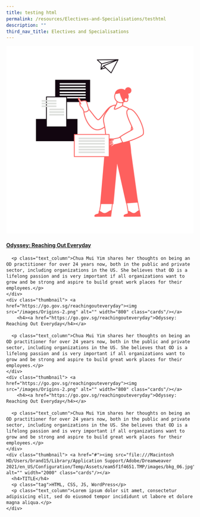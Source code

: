 ```yaml
---
title: testing html
permalink: /resources/Electives-and-Specialisations/testhtml
description: ""
third_nav_title: Electives and Specialisations
---
```

<div class="gallery">
    <div class="thumbnail"> <a href="https://go.gov.sg/reachingouteveryday"><img src="/images/Origins-2.png" alt="" width="800" class="cards"/></a>
		<h4><a href="https://go.gov.sg/reachingouteveryday">Odyssey: Reaching Out Everyday</h4></a>
     
      <p class="text_column">Chua Mui Yim shares her thoughts on being an OD practitioner for over 24 years now, both in the public and private sector, including organizations in the US. She believes that OD is a lifelong passion and is very important if all organizations want to grow and be strong and aspire to build great work places for their employees.</p>
    </div>
    <div class="thumbnail"> <a href="https://go.gov.sg/reachingouteveryday"><img src="/images/Origins-2.png" alt="" width="800" class="cards"/></a>
		<h4><a href="https://go.gov.sg/reachingouteveryday">Odyssey: Reaching Out Everyday</h4></a>
     
      <p class="text_column">Chua Mui Yim shares her thoughts on being an OD practitioner for over 24 years now, both in the public and private sector, including organizations in the US. She believes that OD is a lifelong passion and is very important if all organizations want to grow and be strong and aspire to build great work places for their employees.</p>
    </div>
    <div class="thumbnail"> <a href="https://go.gov.sg/reachingouteveryday"><img src="/images/Origins-2.png" alt="" width="800" class="cards"/></a>
		<h4><a href="https://go.gov.sg/reachingouteveryday">Odyssey: Reaching Out Everyday</h4></a>
     
      <p class="text_column">Chua Mui Yim shares her thoughts on being an OD practitioner for over 24 years now, both in the public and private sector, including organizations in the US. She believes that OD is a lifelong passion and is very important if all organizations want to grow and be strong and aspire to build great work places for their employees.</p>
    </div>
    <div class="thumbnail"> <a href="#"><img src="file:///Macintosh HD/Users/brand15/Library/Application Support/Adobe/Dreamweaver 2021/en_US/Configuration/Temp/Assets/eam5f1f4651.TMP/images/bkg_06.jpg" alt="" width="2000" class="cards"/></a>
      <h4>TITLE</h4>
      <p class="tag">HTML, CSS, JS, WordPress</p>
      <p class="text_column">Lorem ipsum dolor sit amet, consectetur adipisicing elit, sed do eiusmod tempor incididunt ut labore et dolore magna aliqua.</p>
    </div>
  </div>
